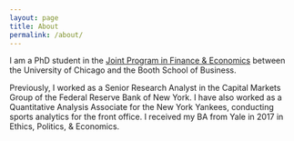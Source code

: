 ```yaml
---
layout: page
title: About
permalink: /about/
---
```


I am a PhD student in the <a href = "http://financialeconomics.uchicago.edu">Joint Program in Finance & Economics</a> between the University of Chicago and the Booth School of Business.




Previously, I worked as a Senior Research Analyst in the Capital Markets Group of the Federal Reserve Bank of New York. I have also worked as a Quantitative Analysis Associate for the New York Yankees, conducting sports analytics for the front office. I received my BA from Yale in 2017 in Ethics, Politics, & Economics.
